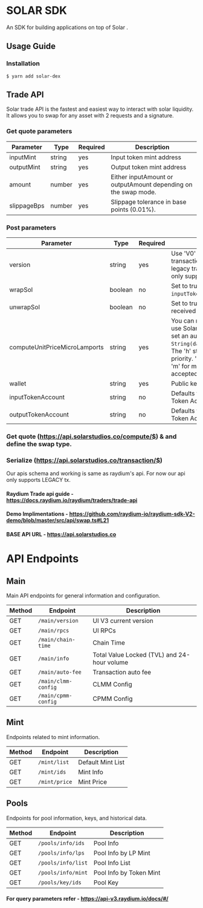 # SOLAR SDK

An SDK for building applications on top of Solar .

## Usage Guide

### Installation

```
$ yarn add solar-dex
```

## Trade API
Solar trade API is the fastest and easiest way to interact with solar liquidity. It allows you to swap for any asset with 2 requests and a signature.

### Get quote parameters

| Parameter    | Type   | Required | Description                                               |
|--------------|--------|----------|-----------------------------------------------------------|
| inputMint    | string | yes      | Input token mint address                                  |
| outputMint   | string | yes      | Output token mint address                                 |
| amount       | number | yes      | Either inputAmount or outputAmount depending on the swap mode. |
| slippageBps  | number | yes      | Slippage tolerance in base points (0.01%).               |


### Post parameters

| Parameter                     | Type    | Required | Description                                                                                                                       |
|-------------------------------|---------|----------|-----------------------------------------------------------------------------------------------------------------------------------|
| version                       | string  | yes      | Use 'V0' for versioned transaction, and 'LEGACY' for legacy transaction (for now only supports 'LEGACY').                                                          |
| wrapSol                       | boolean | no       | Set to true to accept ETH as `inputToken`.                                                                                        |
| unwrapSol                     | boolean | no       | Set to true to unwrap `wETH` received as `outputToken`.                                                                           |
| computeUnitPriceMicroLamports  | string  | yes      | You can manually set this or use Solar priority fee API to set an automatic amount with `String(data.data.default.h)`. The 'h' stands for high priority. 'vh' for very high and 'm' for medium are also accepted values. |
| wallet                        | string  | yes      | Public key of the wallet.                                                                                                         |
| inputTokenAccount             | string  | no       | Defaults to ATA (Associated Token Account).                                                                                       |
| outputTokenAccount            | string  | no       | Defaults to ATA (Associated Token Account).                                                                                       |


### Get quote (https://api.solarstudios.co/compute/$) & and define the swap type.

### Serialize (https://api.solarstudios.co/transaction/$)

Our apis schema and working is same as raydium's api. For now our api only supports LEGACY tx.

#### Raydium Trade api guide - https://docs.raydium.io/raydium/traders/trade-api
#### Demo Implimentations - https://github.com/raydium-io/raydium-sdk-V2-demo/blob/master/src/api/swap.ts#L21

#### BASE API URL - https://api.solarstudios.co

# API Endpoints

## Main
Main API endpoints for general information and configuration.

| Method | Endpoint               | Description                        |
|--------|-------------------------|------------------------------------|
| GET    | `/main/version`         | UI V3 current version             |
| GET    | `/main/rpcs`            | UI RPCs                           |
| GET    | `/main/chain-time`      | Chain Time                        |
| GET    | `/main/info`            | Total Value Locked (TVL) and 24-hour volume |
| GET    | `/main/auto-fee`        | Transaction auto fee              |
| GET    | `/main/clmm-config`     | CLMM Config                       |
| GET    | `/main/cpmm-config`     | CPMM Config                       |

## Mint
Endpoints related to mint information.

| Method | Endpoint               | Description                        |
|--------|-------------------------|------------------------------------|
| GET    | `/mint/list`            | Default Mint List                 |
| GET    | `/mint/ids`             | Mint Info                         |
| GET    | `/mint/price`           | Mint Price                        |

## Pools
Endpoints for pool information, keys, and historical data.

| Method | Endpoint               | Description                        |
|--------|-------------------------|------------------------------------|
| GET    | `/pools/info/ids`       | Pool Info                         |
| GET    | `/pools/info/lps`       | Pool Info by LP Mint              |
| GET    | `/pools/info/list`      | Pool Info List                    |
| GET    | `/pools/info/mint`      | Pool Info by Token Mint           |
| GET    | `/pools/key/ids`        | Pool Key                          |

#### For query parameters refer - https://api-v3.raydium.io/docs/#/